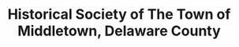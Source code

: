 ---
layout: repo
title: "Historical Society of The Town of Middletown, Delaware County"
id: 21341
permalink: repos/21341/
---